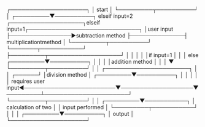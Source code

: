 ┌────────────────────┐
│    start           │
└─────────┬──────────┘
          │
┌─────────▼──────────┐ elseif input=2 ┌───────────────────┐elseif input=1┌─────────────────────────────┐
│user input          ├────────────────►subtraction method ├──────────────┤  multiplicationtmethod      │
└─────────┬──────────┘                └───────┬───────────┘              ├─────────┬───────────────────┘
          │                                   │                          │         │
          │if input=1                         │                          │         │ else
┌─────────▼──────────┐                        │                          │         │
│addition method     │                        │                          │         ▼
└─────────┬──────────┘                        │                          │  ┌──────────────────────┐
          │                                   │                   ┌──────┘  │division method       │
┌─────────▼──────────┐                        │                   │         │                      │
│ requires user input◄────────────────────────▼───────────────────▼─────────┴──────────────────────┘
└─────────┬──────────┘
          │
          │
┌─────────▼───────────┐
│  calculation of two │
│  input performed    │
└─────────┬───────────┘
          │
          │
          │
┌─────────▼──────────┐
│    output          │
└────────────────────┘
